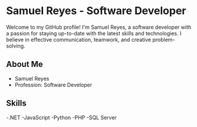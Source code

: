 # Samuel Reyes - Software Developer

Welcome to my GitHub profile! I'm Samuel Reyes, a software developer with a passion for staying up-to-date with the latest skills and technologies. I believe in effective communication, teamwork, and creative problem-solving.

## About Me
- Samuel Reyes
- Profession: Software Developer

## Skills
-.NET
-JavaScript
-Python 
-PHP
-SQL Server

